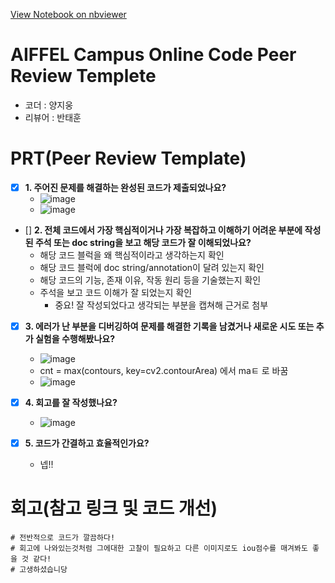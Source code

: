 [View Notebook on nbviewer](https://nbviewer.org/github/yangjiwoong1/AIFFEL_quest_rs/blob/main/GoingDeeper/Quest03/class_activation_map.ipynb)

# AIFFEL Campus Online Code Peer Review Templete
- 코더 : 양지웅
- 리뷰어 : 반태훈
 

# PRT(Peer Review Template)
- [x]  **1. 주어진 문제를 해결하는 완성된 코드가 제출되었나요?**
    - ![image](https://github.com/user-attachments/assets/65d338d4-ddda-49b4-bf51-e78894dabfcc)
    - ![image](https://github.com/user-attachments/assets/fd8dc19e-dc3d-4d8e-b7f7-a1375221276d)


    
- []  **2. 전체 코드에서 가장 핵심적이거나 가장 복잡하고 이해하기 어려운 부분에 작성된 
주석 또는 doc string을 보고 해당 코드가 잘 이해되었나요?**
    - 해당 코드 블럭을 왜 핵심적이라고 생각하는지 확인
    - 해당 코드 블럭에 doc string/annotation이 달려 있는지 확인
    - 해당 코드의 기능, 존재 이유, 작동 원리 등을 기술했는지 확인
    - 주석을 보고 코드 이해가 잘 되었는지 확인
        - 중요! 잘 작성되었다고 생각되는 부분을 캡쳐해 근거로 첨부
        
- [x]  **3. 에러가 난 부분을 디버깅하여 문제를 해결한 기록을 남겼거나
새로운 시도 또는 추가 실험을 수행해봤나요?**
    - ![image](https://github.com/user-attachments/assets/b21618f1-cce3-46d3-958c-3d1c750fc5fa)
    -  cnt = max(contours, key=cv2.contourArea) 에서 maㅌ 로 바꿈
    -  ![image](https://github.com/user-attachments/assets/9d6f4fc3-a55c-40f7-9b3b-3ac0b90f6205)


        
- [x]  **4. 회고를 잘 작성했나요?**
    - ![image](https://github.com/user-attachments/assets/0ce51de9-410e-497a-9140-a81e6d80972e)

        
- [x]  **5. 코드가 간결하고 효율적인가요?**
    - 넵!!


# 회고(참고 링크 및 코드 개선)
```
# 전반적으로 코드가 깔끔하다!
# 회고에 나와있는것처럼 그에대한 고찰이 필요하고 다른 이미지로도 iou점수를 매겨봐도 좋을 것 같다!
# 고생하셨습니당
```
